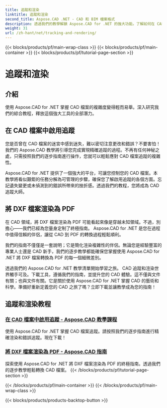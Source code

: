 ```yaml
---
title: 追蹤和渲染
linktitle: 追蹤和渲染
second_title: Aspose.CAD .NET - CAD 和 BIM 檔案格式
description: 透過我們的教學解鎖 Aspose.CAD for .NET 的強大功能。了解如何在 CAD 檔案中啟用追蹤並將 DXF 檔案無縫渲染為 PDF。
weight: 31
url: /zh-hant/net/tracking-and-rendering/
---
```


{{< blocks/products/pf/main-wrap-class >}}
{{< blocks/products/pf/main-container >}}
{{< blocks/products/pf/tutorial-page-section >}}

# 追蹤和渲染


## 介紹

使用 Aspose.CAD for .NET 掌握 CAD 檔案的複雜度變得輕而易舉。深入研究我們的綜合教程，釋放這個強大工具的全部潛力。 

## 在 CAD 檔案中啟用追蹤

您是否曾在 CAD 檔案的迷宮中感到迷失，難以密切注意更改和錯誤？不要害怕！我們的 Aspose.CAD 教學將引導您完成實現精確追蹤的過程。不再有任何神秘之處，只需按照我們的逐步指南進行操作，您就可以輕鬆應對 CAD 檔案追蹤的複雜性。

Aspose.CAD for .NET 提供了一個強大的平台，可讓您控制您的 CAD 檔案。本教學將看似艱鉅的任務分解為可管理的步驟，確保您了解啟用追蹤的各個方面。忘記遺失變更或未偵測到的錯誤所帶來的挫折感。透過我們的教程，您將成為 CAD 追蹤大師。

## 將 DXF 檔案渲染為 PDF

在 CAD 領域，將 DXF 檔案渲染為 PDF 可能看起來像是穿越未知領域。不過，別擔心——我們已經為您量身定制了終極指南。 Aspose.CAD for .NET 是您在過程中值得信賴的伴侶，讓從 CAD 到 PDF 的轉換過程輕鬆順利。

我們的指南不僅僅是一套說明；它是簡化渲染複雜性的伴侶。無論您是經驗豐富的專業人士還是 CAD 新手，我們的逐步教學都能確保您掌握使用 Aspose.CAD for .NET 將 DXF 檔案轉換為 PDF 的每一個細微差別。

透過我們的 Aspose.CAD for .NET 教學清單開始學習之旅。 CAD 追蹤和渲染世界觸手可及。下載工具，遵循我們的指南，並提升您的 CAD 體驗。這不僅與文件有關；也與文件有關。它是關於使用 Aspose.CAD for .NET 掌握 CAD 的藝術和科學。準備好重新定義您的 CAD 之旅了嗎？立即下載並讓教學成為您的指南！
## 追蹤和渲染教程
### [在 CAD 檔案中啟用追蹤 - Aspose.CAD 教學課程](./enabling-tracking-in-cad-files/)
使用 Aspose.CAD for .NET 掌握 CAD 檔案追蹤。請按照我們的逐步指南進行精確渲染和錯誤追蹤。現在下載！
### [將 DXF 檔案渲染為 PDF - Aspose.CAD 指南](./rendering-dxf-files-as-pdf/)
探索使用 Aspose.CAD for .NET 將 DXF 檔案渲染為 PDF 的終極指南。透過我們的逐步教學輕鬆轉換 CAD 檔案。
{{< /blocks/products/pf/tutorial-page-section >}}

{{< /blocks/products/pf/main-container >}}
{{< /blocks/products/pf/main-wrap-class >}}

{{< blocks/products/products-backtop-button >}}
